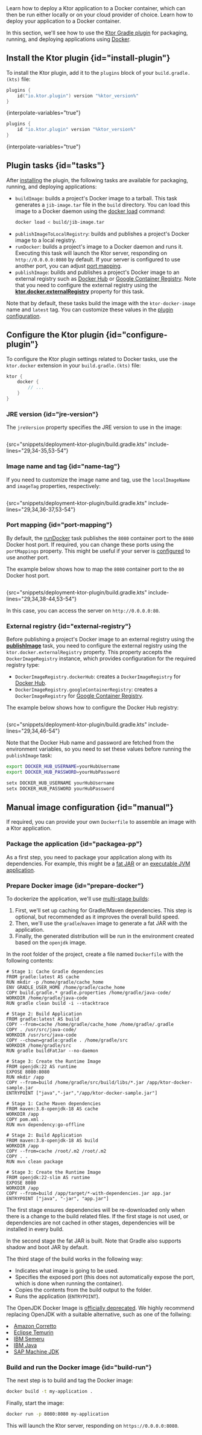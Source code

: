 [//]: # (title: Docker)

<show-structure for="chapter" depth="2"/>

<tldr>
<var name="example_name" value="deployment-ktor-plugin"/>
<include from="lib.topic" element-id="download_example"/>
</tldr>

<web-summary>
Learn how to deploy a Ktor application to a Docker container, which can then be run either locally or on your cloud provider of choice.
</web-summary>

<link-summary>
Learn how to deploy your application to a Docker container.
</link-summary>

In this section, we'll see how to use the [Ktor Gradle plugin](https://github.com/ktorio/ktor-build-plugins) for
packaging, running, and deploying applications using [Docker](https://www.docker.com).

## Install the Ktor plugin {id="install-plugin"}

To install the Ktor plugin, add it to the `plugins` block of your `build.gradle.(kts)` file:

<tabs group="languages">
<tab title="Gradle (Kotlin)" group-key="kotlin">

```kotlin
plugins {
    id("io.ktor.plugin") version "%ktor_version%"
}
```

{interpolate-variables="true"}

</tab>
<tab title="Gradle (Groovy)" group-key="groovy">

```groovy
plugins {
    id "io.ktor.plugin" version "%ktor_version%"
}
```

{interpolate-variables="true"}

</tab>
</tabs>

## Plugin tasks {id="tasks"}

After [installing](#install-plugin) the plugin, the following tasks are available for packaging, running, and deploying
applications:

- `buildImage`: builds a project's Docker image to a tarball. This task generates a `jib-image.tar` file in the `build`
  directory. You can load this image to a Docker daemon using
  the [docker load](https://docs.docker.com/engine/reference/commandline/load/) command:
   ```Bash
   docker load < build/jib-image.tar
   ```
- `publishImageToLocalRegistry`: builds and publishes a project's Docker image to a local registry.
- `runDocker`: builds a project's image to a Docker daemon and runs it. Executing this task will launch the Ktor server,
  responding on `http://0.0.0.0:8080` by default. If your server is configured to use another port, you can
  adjust [port mapping](#port-mapping).
- `publishImage`: builds and publishes a project's Docker image to an external registry such
  as [Docker Hub](https://hub.docker.com/) or [Google Container Registry](https://cloud.google.com/container-registry).
  Note that you need to configure the external registry using the **[ktor.docker.externalRegistry](#external-registry)**
  property for this task.

Note that by default, these tasks build the image with the `ktor-docker-image` name and `latest` tag.
You can customize these values in the [plugin configuration](#name-tag).

## Configure the Ktor plugin {id="configure-plugin"}

To configure the Ktor plugin settings related to Docker tasks, use the `ktor.docker` extension in
your `build.gradle.(kts)` file:

```kotlin
ktor {
    docker {
        // ...
    }
}
```

### JRE version {id="jre-version"}

The `jreVersion` property specifies the JRE version to use in the image:

```kotlin
```

{src="snippets/deployment-ktor-plugin/build.gradle.kts" include-lines="29,34-35,53-54"}

### Image name and tag {id="name-tag"}

If you need to customize the image name and tag, use the `localImageName` and `imageTag` properties, respectively:

```kotlin
```

{src="snippets/deployment-ktor-plugin/build.gradle.kts" include-lines="29,34,36-37,53-54"}

### Port mapping {id="port-mapping"}

By default, the [runDocker](#tasks) task publishes the `8080` container port to the `8080` Docker host port.
If required, you can change these ports using the `portMappings` property.
This might be useful if your server is [configured](server-configuration-file.topic#predefined-properties) to use
another port.

The example below shows how to map the `8080` container port to the `80` Docker host port.

```kotlin
```

{src="snippets/deployment-ktor-plugin/build.gradle.kts" include-lines="29,34,38-44,53-54"}

In this case, you can access the server on `http://0.0.0.0:80`.

### External registry {id="external-registry"}

Before publishing a project's Docker image to an external registry using the **[publishImage](#tasks)** task, you need
to configure the external registry using the `ktor.docker.externalRegistry` property. This property accepts
the `DockerImageRegistry` instance, which provides configuration for the required registry type:

- `DockerImageRegistry.dockerHub`: creates a `DockerImageRegistry` for [Docker Hub](https://hub.docker.com/).
- `DockerImageRegistry.googleContainerRegistry`: creates a `DockerImageRegistry`
  for [Google Container Registry](https://cloud.google.com/container-registry).

The example below shows how to configure the Docker Hub registry:

```kotlin
```

{src="snippets/deployment-ktor-plugin/build.gradle.kts" include-lines="29,34,46-54"}

Note that the Docker Hub name and password are fetched from the environment variables, so you need to set these values
before running the `publishImage` task:

<tabs group="os">
<tab title="Linux/macOS" group-key="unix">

```Bash
export DOCKER_HUB_USERNAME=yourHubUsername
export DOCKER_HUB_PASSWORD=yourHubPassword
```

</tab>
<tab title="Windows" group-key="windows">

```Bash
setx DOCKER_HUB_USERNAME yourHubUsername
setx DOCKER_HUB_PASSWORD yourHubPassword
```

</tab>
</tabs>

## Manual image configuration {id="manual"}

If required, you can provide your own `Dockerfile` to assemble an image with a Ktor application.

### Package the application {id="packagea-pp"}

As a first step, you need to package your application along with its dependencies.
For example, this might be a [fat JAR](server-fatjar.md) or an [executable JVM application](server-packaging.md).

### Prepare Docker image {id="prepare-docker"}

To dockerize the application, we'll
use [multi-stage builds](https://docs.docker.com/develop/develop-images/multistage-build/):

1. First, we'll set up caching for Gradle/Maven dependencies. This step is optional, but recommended as it improves the
   overall build speed.
2. Then, we'll use the `gradle`/`maven` image to generate a fat JAR with the application.
3. Finally, the generated distribution will be run in the environment created based on the `openjdk` image.

In the root folder of the project, create a file named `Dockerfile` with the following contents:

<tabs group="languages">
<tab title="Gradle" group-key="kotlin">

```Docker
# Stage 1: Cache Gradle dependencies
FROM gradle:latest AS cache
RUN mkdir -p /home/gradle/cache_home
ENV GRADLE_USER_HOME /home/gradle/cache_home
COPY build.gradle.* gradle.properties /home/gradle/java-code/
WORKDIR /home/gradle/java-code
RUN gradle clean build -i --stacktrace

# Stage 2: Build Application
FROM gradle:latest AS build
COPY --from=cache /home/gradle/cache_home /home/gradle/.gradle
COPY . /usr/src/java-code/
WORKDIR /usr/src/java-code
COPY --chown=gradle:gradle . /home/gradle/src
WORKDIR /home/gradle/src
RUN gradle buildFatJar --no-daemon

# Stage 3: Create the Runtime Image
FROM openjdk:22 AS runtime
EXPOSE 8080:8080
RUN mkdir /app
COPY --from=build /home/gradle/src/build/libs/*.jar /app/ktor-docker-sample.jar
ENTRYPOINT ["java","-jar","/app/ktor-docker-sample.jar"]
```

</tab>
<tab title="Maven" group-key="maven">

```Docker
# Stage 1: Cache Maven dependencies
FROM maven:3.8-openjdk-18 AS cache
WORKDIR /app
COPY pom.xml .
RUN mvn dependency:go-offline

# Stage 2: Build Application
FROM maven:3.8-openjdk-18 AS build
WORKDIR /app
COPY --from=cache /root/.m2 /root/.m2
COPY . .
RUN mvn clean package

# Stage 3: Create the Runtime Image
FROM openjdk:22-slim AS runtime
EXPOSE 8080
WORKDIR /app
COPY --from=build /app/target/*-with-dependencies.jar app.jar
ENTRYPOINT ["java", "-jar", "app.jar"]
```

</tab>
</tabs>

The first stage ensures dependencies will be re-downloaded only when there is a change to the
build related files. If the first stage is not used, or dependencies are not cached in other stages,
dependencies will be installed in every build.

In the second stage the fat JAR is built. Note that Gradle also supports shadow and boot JAR by default.

The third stage of the build works in the following way:

* Indicates what image is going to be used.
* Specifies the exposed port (this does not automatically expose the port, which is done when running the container).
* Copies the contents from the build output to the folder.
* Runs the application (`ENTRYPOINT`).

<warning id="openjdk_deprecation_warning">
  <p>
   The OpenJDK Docker Image is <a href="https://hub.docker.com/_/openjdk">officially deprecated</a>.
  We highly recommend replacing OpenJDK with a suitable alternative, such as one of the follwing:
  </p>
  <list>
    <li><a href="https://hub.docker.com/_/amazoncorretto">Amazon Corretto</a></li>
    <li><a href="https://hub.docker.com/_/eclipse-temurin">Eclipse Temurin</a></li>
    <li><a href="https://hub.docker.com/_/ibm-semeru-runtimes">IBM Semeru</a></li>
    <li><a href="https://hub.docker.com/_/ibmjava">IBM Java</a></li>
    <li><a href="https://hub.docker.com/_/sapmachine">SAP Machine JDK</a></li>
  </list>
</warning>

### Build and run the Docker image {id="build-run"}

The next step is to build and tag the Docker image:

```bash
docker build -t my-application .
```

Finally, start the image:

```bash
docker run -p 8080:8080 my-application
```

This will launch the Ktor server, responding on `https://0.0.0.0:8080`.
